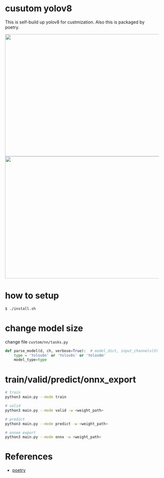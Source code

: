 # cusutom yolov8

This is self-build up yolov8 for custmization.
Also this is packaged by poetry.

<img src="https://github.com/madara-tribe/custom-yolov8/assets/48679574/4acea454-cfc0-42ac-819e-51d495ec131b" width="850px" height="400px"/>

<img src="https://github.com/madara-tribe/custom-yolov8/assets/48679574/33da605b-f188-4dde-9e0f-e2fa4d1a43b9" width="850px" height="400px"/>


# how to setup
```sh
$ ./install.sh
```

# change model size
change file <code>custom/nn/tasks.py</code>
```python
def parse_model(d, ch, verbose=True):  # model_dict, input_channels(3)
    type = 'Yolov8n' or 'Yolov8s' or 'Yolov8m'
    model_type=type
```
# train/valid/predict/onnx_export
```sh
# train
python3 main.py --mode train

# valid
python3 main.py --mode valid -w <weight_path>

# predict
python3 main.py --mode predict -w <weight_path>

# onnxe export
python3 main.py --mode onnx -w <weight_path>
```


# References
- [poetry](https://qiita.com/ksato9700/items/b893cf1db83605898d8a)
